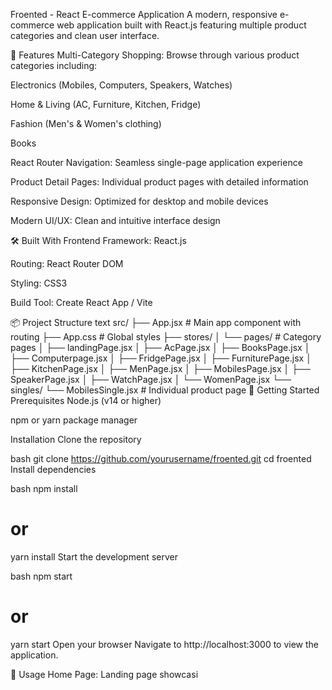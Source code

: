 Froented - React E-commerce Application
A modern, responsive e-commerce web application built with React.js featuring multiple product categories and clean user interface.

🚀 Features
Multi-Category Shopping: Browse through various product categories including:

Electronics (Mobiles, Computers, Speakers, Watches)

Home & Living (AC, Furniture, Kitchen, Fridge)

Fashion (Men's & Women's clothing)

Books

React Router Navigation: Seamless single-page application experience

Product Detail Pages: Individual product pages with detailed information

Responsive Design: Optimized for desktop and mobile devices

Modern UI/UX: Clean and intuitive interface design

🛠️ Built With
Frontend Framework: React.js

Routing: React Router DOM

Styling: CSS3

Build Tool: Create React App / Vite

📦 Project Structure
text
src/
├── App.jsx                 # Main app component with routing
├── App.css                 # Global styles
├── stores/
│   └── pages/              # Category pages
│       ├── landingPage.jsx
│       ├── AcPage.jsx
│       ├── BooksPage.jsx
│       ├── Computerpage.jsx
│       ├── FridgePage.jsx
│       ├── FurniturePage.jsx
│       ├── KitchenPage.jsx
│       ├── MenPage.jsx
│       ├── MobilesPage.jsx
│       ├── SpeakerPage.jsx
│       ├── WatchPage.jsx
│       └── WomenPage.jsx
└── singles/
    └── MobilesSingle.jsx   # Individual product page
🚀 Getting Started
Prerequisites
Node.js (v14 or higher)

npm or yarn package manager

Installation
Clone the repository

bash
git clone https://github.com/yourusername/froented.git
cd froented
Install dependencies

bash
npm install
# or
yarn install
Start the development server

bash
npm start
# or
yarn start
Open your browser
Navigate to http://localhost:3000 to view the application.

🎯 Usage
Home Page: Landing page showcasi
